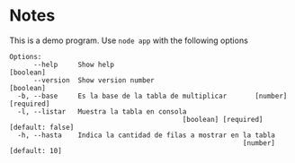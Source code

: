 # Notes 

This is a demo program. Use `node app` with the following options

```
Options:
      --help     Show help                                             [boolean]
      --version  Show version number                                   [boolean]
  -b, --base     Es la base de la tabla de multiplicar       [number] [required]
  -l, --listar   Muestra la tabla en consola
                                           [boolean] [required] [default: false]
  -h, --hasta    Indica la cantidad de filas a mostrar en la tabla
                                                          [number] [default: 10]
```                                                          